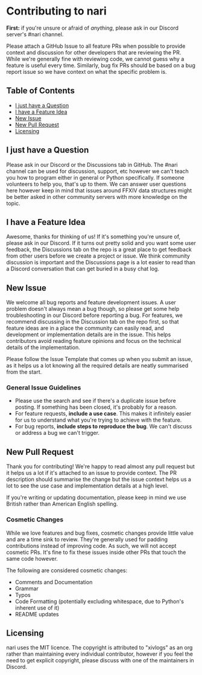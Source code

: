 # Contributing to nari

**First:** if you're unsure or afraid of *anything*, please ask in our Discord server's #nari channel.

Please attach a GitHub Issue to all feature PRs when possible to provide context and discussion for other developers
that are reviewing the PR. While we're generally fine with reviewing code, we cannot guess why a feature is useful
every time. Similarly, bug fix PRs should be based on a bug report issue so we have context on what the specific
problem is.


## Table of Contents

- [I just have a Question](#i-just-have-a-question)
- [I have a Feature Idea](#i-have-a-feature-idea)
- [New Issue](#new-issue)
- [New Pull Request](#new-pull-request)
- [Licensing](#licensing)


## I just have a Question

Please ask in our Discord or the Discussions tab in GitHub. The #nari channel can be used for discussion, support, etc
however we can't teach you how to program either in general or Python specifically. If someone volunteers to help you,
that's up to them. We can answer user questions here however keep in mind that issues around FFXIV data structures
might be better asked in other community servers with more knowledge on the topic.


## I have a Feature Idea

Awesome, thanks for thinking of us! If it's something you're unsure of, please ask in our Discord. If it turns out
pretty solid and you want some user feedback, the Discussions tab on the repo is a great place to get feedback from
other users before we create a project or issue. We think community discussion is important and the Discussions page
is a lot easier to read than a Discord conversation that can get buried in a busy chat log.


## New Issue

We welcome all bug reports and feature development issues. A user problem doesn't always mean a bug though, so please
get some help troubleshooting in our Discord before reporting a bug. For features, we recommend discussing in the
Discussion tab on the repo first, so that feature ideas are in a place the community can easily read, and development
or implementation details are in the issue. This helps contributors avoid reading feature opinions and focus on the
technical details of the implementation.

Please follow the Issue Template that comes up when you submit an issue, as it helps us a lot knowing all the required
details are neatly summarised from the start.

### General Issue Guidelines

- Please use the search and see if there's a duplicate issue before posting. If something has been closed, it's
probably for a reason.
- For feature requests, **include a use case**. This makes it infinitely easier for us to understand what you're trying
 to achieve with the feature.
- For bug reports, **include steps to reproduce the bug**. We can't discuss or address a bug we can't trigger.


## New Pull Request

Thank you for contributing! We're happy to read almost any pull request but it helps us a lot if it's attached to an
issue to provide context. The PR description should summarise the change but the issue context helps us a lot to see
the use case and implementation details at a high level.

If you're writing or updating documentation, please keep in mind we use British rather than American English spelling.


### Cosmetic Changes

While we love features and bug fixes, cosmetic changes provide little value and are a time sink to review. They're
generally used for padding contributions instead of improving code. As such, we will not accept cosmetic PRs. It's fine
to fix these issues inside other PRs that touch the same code however.

The following are considered cosmetic changes:

- Comments and Documentation
- Grammar
- Typos
- Code Formatting (potentially excluding whitespace, due to Python's inherent use of it)
- README updates


## Licensing

nari uses the MIT licence. The copyright is attributed to "xivlogs" as an org rather than maintaining every individual
contributor, however if you feel the need to get explicit copyright, please discuss with one of the maintainers in
Discord.
